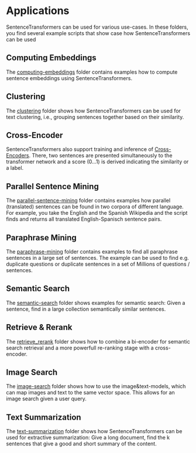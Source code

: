 # Applications

SentenceTransformers can be used for various use-cases. In these folders, you find several example scripts that show case how SentenceTransformers can be used


## Computing Embeddings
The [computing-embeddings](computing-embeddings/) folder contains examples how to compute sentence embeddings using SentenceTransformers. 

## Clustering

The [clustering](clustering/) folder shows how SentenceTransformers can be used for text clustering, i.e., grouping sentences together based on their similarity.

## Cross-Encoder

SentenceTransformers also support training and inference of [Cross-Encoders](cross-encoders/). There, two sentences are presented simultaneously to the transformer network and a score (0...1) is derived indicating the similarity or a label.  

## Parallel Sentence Mining
The [parallel-sentence-mining](parallel-sentence-mining/) folder contains examples how parallel (translated) sentences can be found in two corpora of different language. For example, you take the English and the Spanish Wikipedia and the script finds and returns all translated English-Spanisch sentence pairs.

## Paraphrase Mining
The [paraphrase-mining](paraphrase-mining/) folder contains examples to find all paraphrase sentences in a large set of sentences. The example can be used to find e.g. duplicate questions or duplicate sentences in a set of Millions of questions / sentences.

## Semantic Search
The [semantic-search](semantic-search/) folder shows examples for semantic search: Given a sentence, find in a large collection semantically similar sentences. 

## Retrieve & Rerank
The [retrieve_rerank](retrieve_rerank/) folder shows how to combine a bi-encoder for semantic search retrieval and a more powerfull re-ranking stage with a cross-encoder.

## Image Search
The [image-search](image-search/) folder shows how to use the image&text-models, which can map images and text to the same vector space. This allows for an image search given a user query.

## Text Summarization
The [text-summarization](text-summarization/) folder shows how SentenceTransformers can be used for extractive summarization: Give a long document, find the k sentences that give a good and short summary of the content.